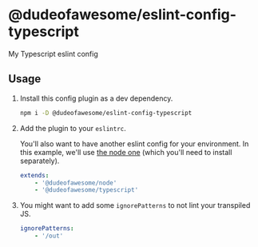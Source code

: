 # @dudeofawesome/eslint-config-typescript

My Typescript eslint config

## Usage

1. Install this config plugin as a dev dependency.

    ```sh
    npm i -D @dudeofawesome/eslint-config-typescript
    ```

1. Add the plugin to your `eslintrc`.

    You'll also want to have another eslint config for your environment. In this example, we'll use [the node one](../eslint-config-node/README.md) (which you'll need to install separately).

    ```yaml
    extends:
        - '@dudeofawesome/node'
        - '@dudeofawesome/typescript'
    ```

1. You might want to add some `ignorePatterns` to not lint your transpiled JS.

    ```yaml
    ignorePatterns:
        - '/out'
    ```
